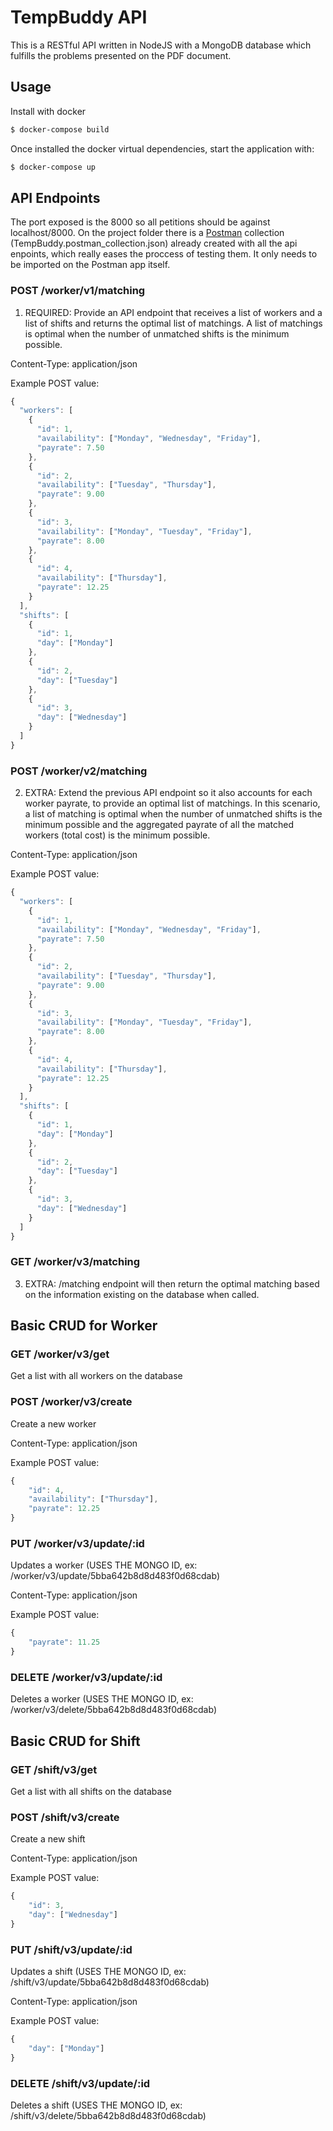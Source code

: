 # TempBuddy API
This is a RESTful API written in NodeJS with a MongoDB database which fulfills the problems presented on the PDF document.

## Usage
Install with docker

```bash
$ docker-compose build
```
Once installed the docker virtual dependencies, start the application with:
```bash
$ docker-compose up
```

## API Endpoints
The port exposed is the 8000 so all petitions should be against localhost/8000. On the project folder there is a [Postman](https://www.getpostman.com/apps) collection (TempBuddy.postman_collection.json) already created with all the api enpoints, which really eases the proccess of testing them. It only needs to be imported on the Postman app itself.

### POST /worker/v1/matching
1) REQUIRED: Provide an API endpoint that receives a list of workers and a list of shifts and returns the optimal list of matchings. A list of matchings is optimal when the number of unmatched shifts is the minimum possible.

Content-Type: application/json

Example POST value:
```javascript
{
  "workers": [
    {
      "id": 1,
      "availability": ["Monday", "Wednesday", "Friday"],
      "payrate": 7.50
    },
    {
      "id": 2,
      "availability": ["Tuesday", "Thursday"],
      "payrate": 9.00
    },
    {
      "id": 3,
      "availability": ["Monday", "Tuesday", "Friday"],
      "payrate": 8.00
    },
    {
      "id": 4,
      "availability": ["Thursday"],
      "payrate": 12.25
    }
  ],
  "shifts": [
    {
      "id": 1,
      "day": ["Monday"]
    },
    {
      "id": 2,
      "day": ["Tuesday"]
    },
    {
      "id": 3,
      "day": ["Wednesday"]
    }
  ]
}
```

### POST /worker/v2/matching
2) EXTRA: Extend the previous API endpoint so it also accounts for each worker payrate, to provide an optimal list of matchings. In this scenario, a list of matching is optimal when the number of unmatched shifts is the minimum possible and the aggregated payrate of all the matched workers (total cost) is the minimum possible.

Content-Type: application/json

Example POST value:
```javascript
{
  "workers": [
    {
      "id": 1,
      "availability": ["Monday", "Wednesday", "Friday"],
      "payrate": 7.50
    },
    {
      "id": 2,
      "availability": ["Tuesday", "Thursday"],
      "payrate": 9.00
    },
    {
      "id": 3,
      "availability": ["Monday", "Tuesday", "Friday"],
      "payrate": 8.00
    },
    {
      "id": 4,
      "availability": ["Thursday"],
      "payrate": 12.25
    }
  ],
  "shifts": [
    {
      "id": 1,
      "day": ["Monday"]
    },
    {
      "id": 2,
      "day": ["Tuesday"]
    },
    {
      "id": 3,
      "day": ["Wednesday"]
    }
  ]
}
```


### GET /worker/v3/matching
3) EXTRA: /matching endpoint will then return the optimal matching based on the information existing on the database when called.


## Basic CRUD for Worker

### GET /worker/v3/get
Get a list with all workers on the database

### POST /worker/v3/create
Create a new worker

Content-Type: application/json

Example POST value:
```javascript
{
    "id": 4,
    "availability": ["Thursday"],
    "payrate": 12.25
}
```

### PUT /worker/v3/update/:id
Updates a worker (USES THE MONGO ID, ex: /worker/v3/update/5bba642b8d8d483f0d68cdab)

Content-Type: application/json

Example POST value:
```javascript
{
    "payrate": 11.25
}
```

### DELETE /worker/v3/update/:id
Deletes a worker (USES THE MONGO ID, ex: /worker/v3/delete/5bba642b8d8d483f0d68cdab)

## Basic CRUD for Shift

### GET /shift/v3/get
Get a list with all shifts on the database

### POST /shift/v3/create
Create a new shift

Content-Type: application/json

Example POST value:
```javascript
{
    "id": 3,
    "day": ["Wednesday"]
}
```

### PUT /shift/v3/update/:id
Updates a shift (USES THE MONGO ID, ex: /shift/v3/update/5bba642b8d8d483f0d68cdab)

Content-Type: application/json

Example POST value:
```javascript
{
    "day": ["Monday"]
}
```

### DELETE /shift/v3/update/:id
Deletes a shift (USES THE MONGO ID, ex: /shift/v3/delete/5bba642b8d8d483f0d68cdab)
